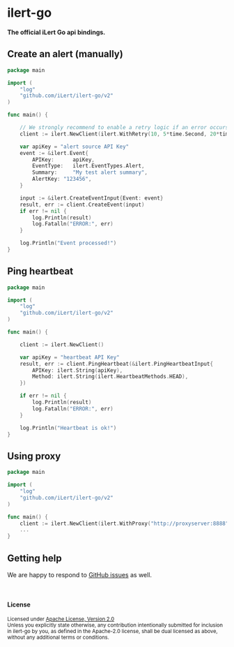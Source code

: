 # ilert-go

**The official iLert Go api bindings.**

## Create an alert (manually)

```go
package main

import (
	"log"
	"github.com/iLert/ilert-go/v2"
)

func main() {

	// We strongly recommend to enable a retry logic if an error occurs
	client := ilert.NewClient(ilert.WithRetry(10, 5*time.Second, 20*time.Second))

	var apiKey = "alert source API Key"
	event := &ilert.Event{
		APIKey:      apiKey,
		EventType:   ilert.EventTypes.Alert,
		Summary:     "My test alert summary",
		AlertKey: "123456",
	}

	input := &ilert.CreateEventInput{Event: event}
	result, err := client.CreateEvent(input)
	if err != nil {
		log.Println(result)
		log.Fatalln("ERROR:", err)
	}

	log.Println("Event processed!")
}
```

## Ping heartbeat

```go
package main

import (
	"log"
	"github.com/iLert/ilert-go/v2"
)

func main() {

	client := ilert.NewClient()

	var apiKey = "heartbeat API Key"
	result, err := client.PingHeartbeat(&ilert.PingHeartbeatInput{
		APIKey: ilert.String(apiKey),
		Method: ilert.String(ilert.HeartbeatMethods.HEAD),
	})

	if err != nil {
		log.Println(result)
		log.Fatalln("ERROR:", err)
	}

	log.Println("Heartbeat is ok!")
}
```

## Using proxy

```go
package main

import (
	"log"
	"github.com/iLert/ilert-go/v2"
)

func main() {
	client := ilert.NewClient(ilert.WithProxy("http://proxyserver:8888"))
	...
}
```

## Getting help

We are happy to respond to [GitHub issues][issues] as well.

[issues]: https://github.com/iLert/ilert-go/issues/new

<br>

#### License

<sup>
Licensed under <a href="LICENSE">Apache License, Version
2.0</a>
</sup>

<br>

<sub>
Unless you explicitly state otherwise, any contribution intentionally submitted for inclusion in ilert-go by you, as defined in the Apache-2.0 license, shall be dual licensed as above, without any additional terms or conditions.
</sub>
